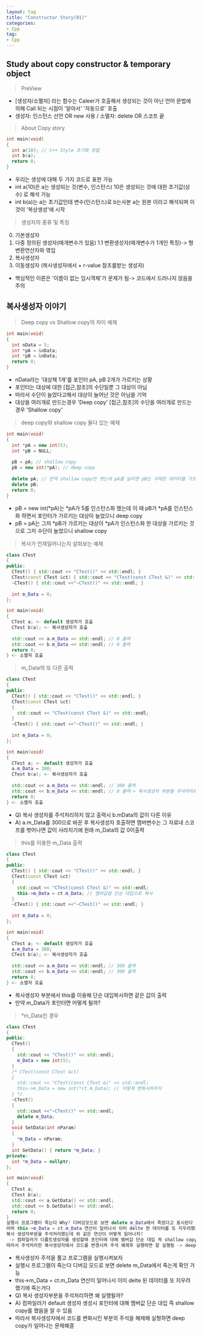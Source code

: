 ```yaml
---
layout: tag
title: "Constructor Story(01)"
categories:
- Cpp
tag:
- Cpp
---
```

## Study about copy constructor & temporary object

> PreView

- [생성자/소멸자] 라는 함수는 Caleer가 호출해서 생성되는 것이 아닌 언어 문법에 의해 Call 되는 시점이 '알아서' '자동으로' 호출 <br>
- 생성자: 인스턴스 선언 OR new 사용 / 소멸자: delete OR 스코프 끝

>About Copy story

```cpp
int main(void)
{
  int a(10); // C++ Style 초기화 방법
  int b(a);
  return 0;
}
```

- 우리는 생성에 대해 두 가지 코드로 표현 가능
- int a(10)은 a는 생성되는 것(변수, 인스턴스) 10은 생성되는 것에 대한 초기값(상수) 로 해석 가능
- int b(a)는 a는 초기값인데 변수(인스턴스)로 b는사본 a는 원본 이라고 해석되며 이것이 '복상생성'에 시작

> 생성자의 종류 및 특징

0. 기본생성자
1. 다중 정의된 생성자(매개변수가 있음)
  1.1 변환생성자(매개변수가 1개인 특징)-> 형 변환연산자와 엮임
2. 복사생성자
3. 이동생성자 (복사생성자에서 + r-value 참조를받는 생성자)

- 핵심적인 이론은 '이름이 없는 임시객체'가 문제가 됨-> 코드에서 드러나지 않음을 주의

## 복사생성자 이야기

>Deep copy vs Shallow copy의 차이 예제

```cpp
int main(void)
{
  int nData = 5;
  int *pA = &nData;
  int *pB = &nData;
  return 0;
}
```

- nData라는 '대상체 1개'를 포인터 pA, pB 2개가 가르키는 상황
- 포인터는 대상에 대한 [접근,참조]의 수단일뿐 그 대상이 아님
- 따라서 수단이 늘었다고해서 대상이 늘어난 것은 아님을 기억
- 대상을 여러개로 만드는경우 'Deep copy' [접근,참조]의 수단을 여러개로 만드는 경우 'Shallow copy'

>deep copy와 shallow copy 둘다 있는 예제

```cpp
int main(void)
{
  int *pA = new int(5);
  int *pB = NULL;
  
  pB = pA; // shallow copy
  pB = new int(*pA); // deep copy
  
  delete pA; // 만약 shallow copy만 썻는데 pA를 날리면 pB는 삭제된 데이터를 가르켜 Dangling Pointer가 됨
  delete pB;
  return 0;
}
```

- pB = new int(*pA)는 *pA가 5를 인스턴스화 했는데 이 때 pB가 *pA를 인스턴스화 하면서 포인터가 가르키는 대상이 늘었으니 deep copy
- pB = pA는 그저 *pB가 가르키는 대상이 *pA가 인스턴스화 한 대상을 가르키는 것으로 그저 수단이 늘었으니 shallow copy

>복사가 언제일어나는지 살펴보는 예제

```cpp
class CTest
{
public:
  CTest() { std::cout << "CTest()" << std::endl; }
  CTest(const CTest &ct) { std::cout << "CTest(const CTest &)" << std::endl; }
  ~CTest() { std::cout <<"~CTest()" << std::endl; }
  
  int m_Data = 0;
};

int main(void)
{
  CTest a; <- default 생성자가 호출
  CTest b(a); <- 복사생성자가 호출
  
  std::cout << a.m_Data << std::endl; // 0 출력
  std::cout << b.m_Data << std::endl; // 0 출력
  return 0;
} <- 소멸자 호출
```

>m_Data의 또 다른 출력

```cpp
class CTest
{
public:
  CTest() { std::cout << "CTest()" << std::endl; }
  CTest(const CTest &ct) 
  { 
    std::cout << "CTest(const CTest &)" << std::endl; 
  }
  ~CTest() { std::cout <<"~CTest()" << std::endl; }
  
  int m_Data = 0;
};

int main(void)
{
  CTest a; <- default 생성자가 호출
  a.m_Data = 300;
  CTest b(a); <- 복사생성자가 호출
  
  std::cout << a.m_Data << std::endl; // 300 출력
  std::cout << b.m_Data << std::endl; // 0 출력-> 복사생성자 부분을 주석처리후 실행시 300 출력
  return 0;
} <- 소멸자 호출
```

- Q) 복사 생성자를 주석처리하지 않고 출력시 b.mData의 값이 다른 이유
- A) a.m_Data를 300으로 바꾼 후 복사생성자 호출하면 멤버변수는 그 자료내 스코프를 벗어나면 값이 사라지기에 원래 m_Data의 값 0이출력

>this를 이용한 m_Data 출력

```cpp
class CTest
{
public:
  CTest() { std::cout << "CTest()" << std::endl; }
  CTest(const CTest &ct) 
  { 
    std::cout << "CTest(const CTest &)" << std::endl;
    this->m_Data = ct.m_Data; // 멤버값을 단순 대입으로 복사
  }
  ~CTest() { std::cout <<"~CTest()" << std::endl; }
  
  int m_Data = 0;
};

int main(void)
{
  CTest a; <- default 생성자가 호출
  a.m_Data = 300;
  CTest b(a); <- 복사생성자가 호출
  
  std::cout << a.m_Data << std::endl; // 300 출력
  std::cout << b.m_Data << std::endl; // 300 출력
  return 0;
} <- 소멸자 호출
```

- 복사생성자 부분에서 this를 이용해 단순 대입복사하면 같은 값이 출력
- 만약 m_Data가 포인터면 어떻게 될까?

>*m_Data인 경우

```cpp
class CTest
{
public:
  CTest() 
  {
    std::cout << "CTest()" << std::endl;
    m_Data = new int(5);
  }
  /* CTest(const CTest &ct) 
  { 
    std::cout << "CTest(const CTest &)" << std::endl;
    this->m_Data = new int(*ct.m_Data); // 이렇게 변화시켜주자
  } */
  ~CTest() 
  { 
    std::cout <<"~CTest()" << std::endl;
    delete m_Data;
  }
  void SetData(int nParam)
  {
    *m_Data = nParam;
  }
  int GetData() { return *m_Data; }
private:
  int *m_Data = nullptr;
};

int main(void)
{
  CTest a;
  CTest b(a);  
  std::cout << a.GetData() << std::endl;
  std::cout << b.GetData() << std::endl;
  return 0;
}
실행시 프로그램이 죽는다 Why? 디버깅모드로 보면 delete m_Data에서 죽었다고 표시된다
아마 this->m_Data = ct.m_Data 연산이 일어나서 이미 delte 한 데이터를 또 지우려했기에 죽은거다
복사 생성자부분을 주석처리했는데 위 같은 연산이 어떻게 일어나지? 
 -> 컴파일러가 디폴트생성자를 생성할때 포인터에 대해 멤버값 단순 대입 즉 shallow copy를 했음을 알수있음
따라서 주석처리한 복사생성자에서 코드를 변경시켜 주석 해제후 실행하면 잘 실행됨 -> deep copy를 통해 해결
```

- 복사생성자 주석을 풀고 프로그램을 실행시켜보자
- 실행시 프로그램이 죽는다 디버깅 모드로 보면 delete m_Data에서 죽는게 확인 가능
- this->m_Data = ct.m_Data 연산이 일어나서 이미 delte 된 데이터를 또 지우려 했기에 죽는거다
- Q) 복사 생성자부분을 주석처리하면 왜 실행될까?
- A) 컴파일러가 default 생성자 생성시 포인터에 대해 멤버값 단순 대입 즉 shallow copy를 했음을 알 수 있음
- 따라서 복사생성자에서 코드를 변화시킨 부분의 주석을 해제해 실형하면 deep copy가 일어나는 문제해결
